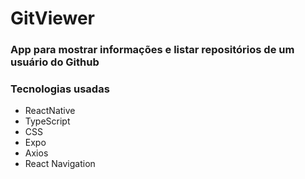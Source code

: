 # GitViewer

### App para mostrar informações e listar repositórios de um usuário do Github

### Tecnologias usadas
- ReactNative
- TypeScript
- CSS
- Expo
- Axios
- React Navigation
